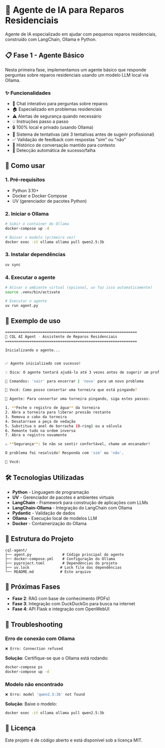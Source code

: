 # 🔧 Agente de IA para Reparos Residenciais

Agente de IA especializado em ajudar com pequenos reparos residenciais, construído com LangChain, Ollama e Python.

## 📋 Fase 1 - Agente Básico

Nesta primeira fase, implementamos um agente básico que responde perguntas sobre reparos residenciais usando um modelo LLM local via Ollama.

### ✨ Funcionalidades

- 🤖 Chat interativo para perguntas sobre reparos
- 🏠 Especializado em problemas residenciais
- ⚠️ Alertas de segurança quando necessário
- 💡 Instruções passo a passo
- 🔒 100% local e privado (usando Ollama)
- 🔄 Sistema de tentativas (até 3 tentativas antes de sugerir profissional)
- ✅ Validação de feedback com respostas "sim" ou "não"
- 📝 Histórico de conversação mantido para contexto
- 🎯 Detecção automática de sucesso/falha

## 🚀 Como usar

### 1. Pré-requisitos

- Python 3.10+
- Docker e Docker Compose
- UV (gerenciador de pacotes Python)

### 2. Iniciar o Ollama

```bash
# Subir o container do Ollama
docker-compose up -d

# Baixar o modelo (primeira vez)
docker exec -it ollama ollama pull qwen2.5:3b
```

### 3. Instalar dependências

```bash
uv sync
```

### 4. Executar o agente

```bash
# Ativar o ambiente virtual (opcional, uv faz isso automaticamente)
source .venv/bin/activate

# Executar o agente
uv run agent.py
```

## 💬 Exemplo de uso

```bash
============================================================
🔧 CQL AI Agent - Assistente de Reparos Residenciais
============================================================

Inicializando o agente...


✅ Agente inicializado com sucesso!

💡 Dica: O agente tentará ajudá-lo até 3 vezes antes de sugerir um profissional

📝 Comandos: 'sair' para encerrar | 'novo' para um novo problema

👤 Você: Como posso consertar uma torneira que está pingando?

🤖 Agente: Para consertar uma torneira pingando, siga estes passos:

1. **Feche o registro de água** da torneira
2. Abra a torneira para liberar pressão restante
3. Remova o cabo da torneira
4. Desatarraxe a peça de vedação
5. Substitua o anel de borracha (O-ring) ou a válvula
6. Remonte tudo na ordem inversa
7. Abra o registro novamente

⚠️ **Segurança**: Se não se sentir confortável, chame um encanador!

O problema foi resolvido? Responda com 'sim' ou 'não'.

👤 Você: 
```

## 🛠️ Tecnologias Utilizadas

- **Python** - Linguagem de programação
- **UV** - Gerenciador de pacotes e ambientes virtuais
- **LangChain** - Framework para construção de aplicações com LLMs
- **LangChain-Ollama** - Integração do LangChain com Ollama
- **Pydantic** - Validação de dados
- **Ollama** - Execução local de modelos LLM
- **Docker** - Containerização do Ollama

## 📁 Estrutura do Projeto

```text
cql-agent/
├── agent.py              # Código principal do agente
├── docker-compose.yml    # Configuração do Ollama
├── pyproject.toml        # Dependências do projeto
├── uv.lock              # Lock file das dependências
└── README.md            # Este arquivo
```

## 🔄 Próximas Fases

- **Fase 2**: RAG com base de conhecimento (PDFs)
- **Fase 3**: Integração com DuckDuckGo para busca na internet
- **Fase 4**: API Flask e integração com OpenWebUI

## 🐛 Troubleshooting

### Erro de conexão com Ollama

```bash
❌ Erro: Connection refused
```

**Solução**: Certifique-se que o Ollama está rodando:

```bash
docker-compose ps
docker-compose up -d
```

### Modelo não encontrado

```bash
❌ Erro: model 'qwen2.5:3b' not found
```

**Solução**: Baixe o modelo:

```bash
docker exec -it ollama ollama pull qwen2.5:3b
```

## 📝 Licença

Este projeto é de código aberto e está disponível sob a licença MIT.
